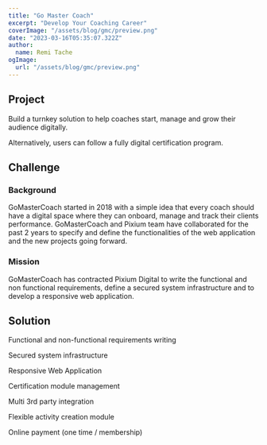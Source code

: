 ```yaml
---
title: "Go Master Coach"
excerpt: "Develop Your Coaching Career"
coverImage: "/assets/blog/gmc/preview.png"
date: "2023-03-16T05:35:07.322Z"
author:
  name: Remi Tache
ogImage:
  url: "/assets/blog/gmc/preview.png"
---
```


## Project

Build a turnkey solution to help coaches start, manage and grow their audience digitally.

Alternatively, users can follow a fully digital certification program.

## Challenge

### Background

GoMasterCoach started in 2018 with a simple idea that every coach should have a digital space where they can onboard, manage and track their clients performance.
GoMasterCoach and Pixium team have collaborated for the past 2 years to specify and define the functionalities of the web application and the new projects going forward.

### Mission

GoMasterCoach has contracted Pixium Digital to write the functional and non functional requirements, define a secured system infrastructure and to develop a responsive web application.

## Solution

Functional and non-functional requirements writing

Secured system infrastructure

Responsive Web Application

Certification module management

Multi 3rd party integration

Flexible activity creation module

Online payment (one time / membership)
